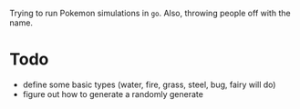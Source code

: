 Trying to run Pokemon simulations in `go`. Also, throwing people off with the name.

# Todo

- define some basic types (water, fire, grass, steel, bug, fairy will do)
- figure out how to generate a randomly generate